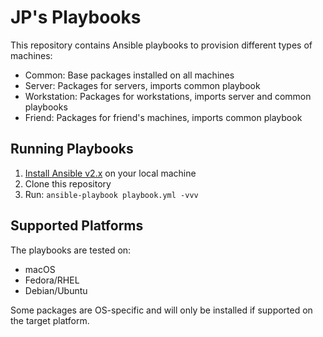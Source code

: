 # JP's Playbooks

This repository contains Ansible playbooks to provision different types of machines:

- Common: Base packages installed on all machines
- Server: Packages for servers, imports common playbook 
- Workstation: Packages for workstations, imports server and common playbooks
- Friend: Packages for friend's machines, imports common playbook

## Running Playbooks

1. [Install Ansible v2.x](https://docs.ansible.com/ansible/latest/installation_guide/intro_installation.html) on your local machine
1. Clone this repository 
1. Run: `ansible-playbook playbook.yml -vvv`

## Supported Platforms

The playbooks are tested on:
- macOS 
- Fedora/RHEL
- Debian/Ubuntu

Some packages are OS-specific and will only be installed if supported on the target platform.
